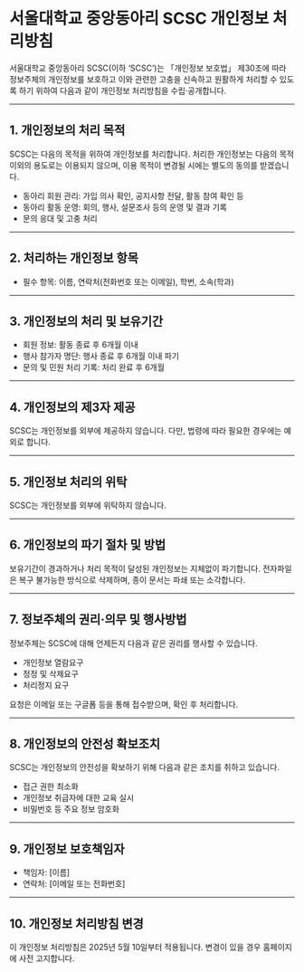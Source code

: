 # 서울대학교 중앙동아리 SCSC 개인정보 처리방침

서울대학교 중앙동아리 SCSC(이하 ‘SCSC’)는 「개인정보 보호법」 제30조에 따라 정보주체의 개인정보를 보호하고 이와 관련한 고충을 신속하고 원활하게 처리할 수 있도록 하기 위하여 다음과 같이 개인정보 처리방침을 수립·공개합니다.

---

## 1. 개인정보의 처리 목적

SCSC는 다음의 목적을 위하여 개인정보를 처리합니다. 처리한 개인정보는 다음의 목적 이외의 용도로는 이용되지 않으며, 이용 목적이 변경될 시에는 별도의 동의를 받겠습니다.

- 동아리 회원 관리: 가입 의사 확인, 공지사항 전달, 활동 참여 확인 등
- 동아리 활동 운영: 회의, 행사, 설문조사 등의 운영 및 결과 기록
- 문의 응대 및 고충 처리

---

## 2. 처리하는 개인정보 항목

- 필수 항목: 이름, 연락처(전화번호 또는 이메일), 학번, 소속(학과)

---

## 3. 개인정보의 처리 및 보유기간

- 회원 정보: 활동 종료 후 6개월 이내
- 행사 참가자 명단: 행사 종료 후 6개월 이내 파기
- 문의 및 민원 처리 기록: 처리 완료 후 6개월

---

## 4. 개인정보의 제3자 제공

SCSC는 개인정보를 외부에 제공하지 않습니다. 다만, 법령에 따라 필요한 경우에는 예외로 합니다.

---

## 5. 개인정보 처리의 위탁

SCSC는 개인정보를 외부에 위탁하지 않습니다.

---

## 6. 개인정보의 파기 절차 및 방법

보유기간이 경과하거나 처리 목적이 달성된 개인정보는 지체없이 파기합니다. 전자파일은 복구 불가능한 방식으로 삭제하며, 종이 문서는 파쇄 또는 소각합니다.

---

## 7. 정보주체의 권리·의무 및 행사방법

정보주체는 SCSC에 대해 언제든지 다음과 같은 권리를 행사할 수 있습니다.

- 개인정보 열람요구
- 정정 및 삭제요구
- 처리정지 요구

요청은 이메일 또는 구글폼 등을 통해 접수받으며, 확인 후 처리합니다.

---

## 8. 개인정보의 안전성 확보조치

SCSC는 개인정보의 안전성을 확보하기 위해 다음과 같은 조치를 취하고 있습니다.

- 접근 권한 최소화
- 개인정보 취급자에 대한 교육 실시
- 비밀번호 등 주요 정보 암호화

---

## 9. 개인정보 보호책임자

- 책임자: [이름]  
- 연락처: [이메일 또는 전화번호]

---

## 10. 개인정보 처리방침 변경

이 개인정보 처리방침은 2025년 5월 10일부터 적용됩니다. 변경이 있을 경우 홈페이지에 사전 고지합니다.